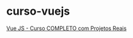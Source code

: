 # curso-vuejs

[Vue JS - Curso COMPLETO com Projetos Reais](https://www.udemy.com/course/curso-vue-js-completo)
